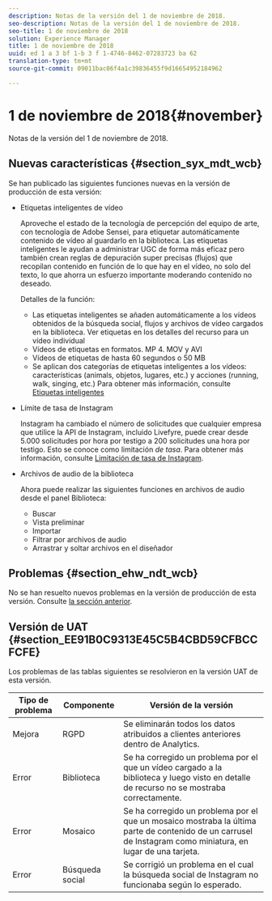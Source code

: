 ```yaml
---
description: Notas de la versión del 1 de noviembre de 2018.
seo-description: Notas de la versión del 1 de noviembre de 2018.
seo-title: 1 de noviembre de 2018
solution: Experience Manager
title: 1 de noviembre de 2018
uuid: ed 1 a 3 bf 1-b 3 f 1-4746-8462-07283723 ba 62
translation-type: tm+mt
source-git-commit: 09011bac06f4a1c39836455f9d16654952184962

---
```



# 1 de noviembre de 2018{#november}

Notas de la versión del 1 de noviembre de 2018.

## Nuevas características {#section_syx_mdt_wcb}

Se han publicado las siguientes funciones nuevas en la versión de producción de esta versión:

* Etiquetas inteligentes de vídeo

   Aproveche el estado de la tecnología de percepción del equipo de arte, con tecnología de Adobe Sensei, para etiquetar automáticamente contenido de vídeo al guardarlo en la biblioteca. Las etiquetas inteligentes le ayudan a administrar UGC de forma más eficaz pero también crean reglas de depuración super precisas (flujos) que recopilan contenido en función de lo que hay en el vídeo, no solo del texto, lo que ahorra un esfuerzo importante moderando contenido no deseado.

   Detalles de la función:

   * Las etiquetas inteligentes se añaden automáticamente a los vídeos obtenidos de la búsqueda social, flujos y archivos de vídeo cargados en la biblioteca. Ver etiquetas en los detalles del recurso para un vídeo individual
   * Vídeos de etiquetas en formatos. MP 4. MOV y AVI
   * Vídeos de etiquetas de hasta 60 segundos o 50 MB
   * Se aplican dos categorías de etiquetas inteligentes a los vídeos: características (animals, objetos, lugares, etc.) y acciones (running, walk, singing, etc.)
   Para obtener más información, consulte [Etiquetas inteligentes](/help/using/c-features-livefyre/c-smart-tags/c-smart-tags.md#c_smart_tags)

* Límite de tasa de Instagram

   Instagram ha cambiado el número de solicitudes que cualquier empresa que utilice la API de Instagram, incluido Livefyre, puede crear desde 5.000 solicitudes por hora por testigo a 200 solicitudes una hora por testigo. Esto se conoce como limitación *de tasa*. Para obtener más información, consulte [Limitación de tasa de Instagram](/help/using/c-streams/c-instagram-rate-limiting.md).

* Archivos de audio de la biblioteca

   Ahora puede realizar las siguientes funciones en archivos de audio desde el panel Biblioteca:

   * Buscar
   * Vista preliminar
   * Importar
   * Filtrar por archivos de audio
   * Arrastrar y soltar archivos en el diseñador

## Problemas {#section_ehw_ndt_wcb}

No se han resuelto nuevos problemas en la versión de producción de esta versión. Consulte [la sección anterior](#c_rn/section_syx_mdt_wcb).

## Versión de UAT {#section_EE91B0C9313E45C5B4CBD59CFBCCFCFE}

Los problemas de las tablas siguientes se resolvieron en la versión UAT de esta versión.

| **Tipo de problema** | **Componente** | **Versión de la versión** |
|---|---|---|
| Mejora | RGPD | Se eliminarán todos los datos atribuidos a clientes anteriores dentro de Analytics. |
| Error | Biblioteca | Se ha corregido un problema por el que un vídeo cargado a la biblioteca y luego visto en detalle de recurso no se mostraba correctamente. |
| Error | Mosaico | Se ha corregido un problema por el que un mosaico mostraba la última parte de contenido de un carrusel de Instagram como miniatura, en lugar de una tarjeta. |
| Error | Búsqueda social | Se corrigió un problema en el cual la búsqueda social de Instagram no funcionaba según lo esperado. |

